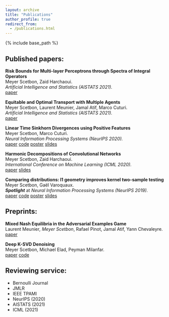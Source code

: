 ```yaml
---
layout: archive
title: "Publications"
author_profile: true
redirect_from:
  - /publications.html
---
```



{% include base_path %}


## Published papers:
**Risk Bounds for Multi-layer Perceptrons through Spectra of Integral Operators**    
Meyer Scetbon, Zaid Harchaoui.  
*Artificial Intelligence and Statistics (AISTATS 2021).*  
[paper](https://arxiv.org/pdf/2002.12640.pdf)

**Equitable and Optimal Transport with Multiple Agents**     
Meyer Scetbon, Laurent Meunier, Jamal Atif, Marco Cuturi.  
*Artificial Intelligence and Statistics (AISTATS 2021).*  
[paper](https://arxiv.org/abs/2006.07260)


**Linear Time Sinkhorn Divergences using Positive Features**   
Meyer Scetbon, Marco Cuturi.   
*Neural Information Processing Systems (NeurIPS 2020).*  
[paper](https://arxiv.org/abs/2006.07057)
[code](https://github.com/meyerscetbon/LinearSinkhorn)
[poster](/files/poster_neurips_2020.pdf)
[slides](/files/slide_presentation_neurips_2020.pdf)


**Harmonic Decompositions of Convolutional Networks**    
Meyer Scetbon, Zaid Harchaoui.    
*International Conference on Machine Learning (ICML 2020).*   
[paper](https://arxiv.org/pdf/2003.12756.pdf)
[slides](/files/Oral_ICML_CNN_2020.pdf)


**Comparing distributions: l1 geometry improves kernel two-sample testing**  
Meyer Scetbon, Gaël Varoquaux.  
***Spotlight*** at *Neural Information Processing Systems (NeurIPS 2019).*  
[paper](https://arxiv.org/pdf/1909.09264.pdf)
[code](https://github.com/meyerscetbon/l1_two_sample_test)
[poster](/files/poster_nips_l1_test.pdf)
[slides](/files/Spotlight_NeurIPS_2019.pdf)



## Preprints:
**Mixed Nash Equilibria in the Adversarial Examples Game**  
Laurent Meunier<sup>*</sup>, Meyer Scetbon<sup>*</sup>, Rafael Pinot, Jamal Atif, Yann Chevaleyre.  
[paper](https://arxiv.org/pdf/2102.06905.pdf)


**Deep K-SVD Denoising**  
Meyer Scetbon, Michael Elad, Peyman Milanfar.   
[paper](https://arxiv.org/pdf/1909.13164.pdf)
[code](https://github.com/meyerscetbon/Deep-K-SVD)



## Reviewing service:
* Bernoulli Journal
* JMLR
* IEEE TPAMI
* NeurIPS (2020)
* AISTATS (2021)
* ICML (2021)

